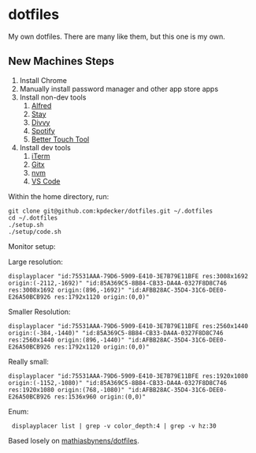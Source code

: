 # dotfiles

My own dotfiles. There are many like them, but this one is my own.

## New Machines Steps

1. Install Chrome
2. Manually install password manager and other app store apps
3. Install non-dev tools
   1. [Alfred](https://www.alfredapp.com/)
   2. [Stay](https://cordlessdog.com/stay/)
   3. [Divvy](http://mizage.com/divvy/)
   4. [Spotify](https://www.spotify.com/us/download/mac/)
   5. [Better Touch Tool](https://www.boastr.net/)
4. Install dev tools
   1. [iTerm](https://www.iterm2.com/)
   2. [Gitx](https://rowanj.github.io/gitx/)
   3. [nvm](https://github.com/creationix/nvm)
   4. [VS Code](https://code.visualstudio.com/)

Within the home directory, run:

```
git clone git@github.com:kpdecker/dotfiles.git ~/.dotfiles
cd ~/.dotfiles
./setup.sh
./setup/code.sh
```

Monitor setup:

Large resolution:

```
displayplacer "id:75531AAA-79D6-5909-E410-3E7B79E11BFE res:3008x1692 origin:(-2112,-1692)" "id:85A369C5-8B84-CB33-DA4A-0327F8D8C746 res:3008x1692 origin:(896,-1692)" "id:AFBB28AC-35D4-31C6-DEE0-E26A50BCB926 res:1792x1120 origin:(0,0)"
```

Smaller Resolution:

```
displayplacer "id:75531AAA-79D6-5909-E410-3E7B79E11BFE res:2560x1440 origin:(-384,-1440)" "id:85A369C5-8B84-CB33-DA4A-0327F8D8C746 res:2560x1440 origin:(896,-1440)" "id:AFBB28AC-35D4-31C6-DEE0-E26A50BCB926 res:1792x1120 origin:(0,0)"
```

Really small:

```
displayplacer "id:75531AAA-79D6-5909-E410-3E7B79E11BFE res:1920x1080 origin:(-1152,-1080)" "id:85A369C5-8B84-CB33-DA4A-0327F8D8C746 res:1920x1080 origin:(768,-1080)" "id:AFBB28AC-35D4-31C6-DEE0-E26A50BCB926 res:1536x960 origin:(0,0)"
```

Enum:

```
 displayplacer list | grep -v color_depth:4 | grep -v hz:30
```

Based losely on [mathiasbynens/dotfiles](https://github.com/mathiasbynens/dotfiles).
